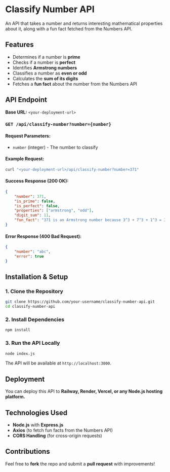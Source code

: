 # Classify Number API

An API that takes a number and returns interesting mathematical properties about it, along with a fun fact fetched from the Numbers API.

## Features
- Determines if a number is **prime**
- Checks if a number is **perfect**
- Identifies **Armstrong numbers**
- Classifies a number as **even or odd**
- Calculates the **sum of its digits**
- Fetches a **fun fact** about the number from the Numbers API

## API Endpoint
**Base URL:** `<your-deployment-url>`

### `GET /api/classify-number?number={number}`
#### Request Parameters:
- `number` (integer) - The number to classify

#### Example Request:
```bash
curl "<your-deployment-url>/api/classify-number?number=371"
```

#### Success Response (200 OK):
```json
{
    "number": 371,
    "is_prime": false,
    "is_perfect": false,
    "properties": ["armstrong", "odd"],
    "digit_sum": 11,
    "fun_fact": "371 is an Armstrong number because 3^3 + 7^3 + 1^3 = 371"
}
```

#### Error Response (400 Bad Request):
```json
{
    "number": "abc",
    "error": true
}
```

## Installation & Setup

### 1. Clone the Repository
```bash
git clone https://github.com/your-username/classify-number-api.git
cd classify-number-api
```

### 2. Install Dependencies
```bash
npm install
```

### 3. Run the API Locally
```bash
node index.js
```
The API will be available at `http://localhost:3000`.

## Deployment
You can deploy this API to **Railway, Render, Vercel, or any Node.js hosting platform.**

## Technologies Used
- **Node.js** with **Express.js**
- **Axios** (to fetch fun facts from the Numbers API)
- **CORS Handling** (for cross-origin requests)

## Contributions
Feel free to **fork** the repo and submit a **pull request** with improvements!



